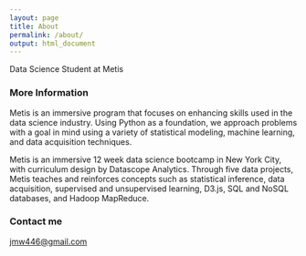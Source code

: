 ```yaml
---
layout: page
title: About
permalink: /about/
output: html_document
---
```


Data Science Student at Metis 

### More Information

Metis is an immersive program that focuses on enhancing skills used in the data science industry. Using Python as a foundation, we approach problems with a goal in mind using a variety of statistical modeling, machine learning, and data acquisition techniques. 

Metis is an immersive 12 week data science bootcamp in New York City, with curriculum design by Datascope Analytics. Through five data projects, Metis teaches and reinforces concepts such as statistical inference, data acquisition, supervised and unsupervised learning, D3.js, SQL and NoSQL databases, and Hadoop MapReduce.

### Contact me

[jmw446@gmail.com](mailto:jmw446@gmail.com)